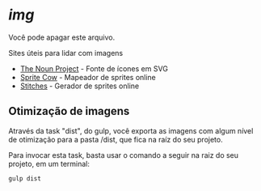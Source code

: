 # _img_

Você pode apagar este arquivo.

Sites úteis para lidar com imagens

* [The Noun Project](http://thenounproject.com/) - Fonte de ícones em SVG
* [Sprite Cow](http://www.spritecow.com/) - Mapeador de sprites online
* [Stitches](http://draeton.github.io/stitches/) - Gerador de sprites online

## Otimização de imagens

Através da task "dist", do gulp, você exporta as imagens com algum nível de otimização para a pasta /dist, que fica na raíz do seu projeto.

Para invocar esta task, basta usar o comando a seguir na raiz do seu projeto, em um terminal:

`gulp dist`